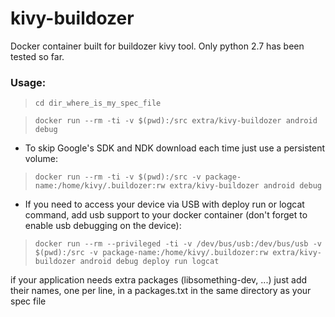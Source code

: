 # kivy-buildozer

Docker container built for buildozer kivy tool.
Only python 2.7 has been tested so far.

### Usage:

> `cd dir_where_is_my_spec_file`

> `docker run --rm -ti -v $(pwd):/src extra/kivy-buildozer android debug`

- To skip Google's SDK and NDK download each time just use a persistent volume:
> `docker run --rm -ti -v $(pwd):/src -v package-name:/home/kivy/.buildozer:rw extra/kivy-buildozer android debug`

- If you need to access your device via USB with deploy run or logcat command, add usb support to your docker container (don't forget to enable usb debugging on the device):
> `docker run --rm --privileged -ti -v /dev/bus/usb:/dev/bus/usb -v $(pwd):/src -v package-name:/home/kivy/.buildozer:rw extra/kivy-buildozer android debug deploy run logcat`



if your application needs extra packages (libsomething-dev, ...) just add their names, one per line, in a packages.txt in the same directory as your spec file
